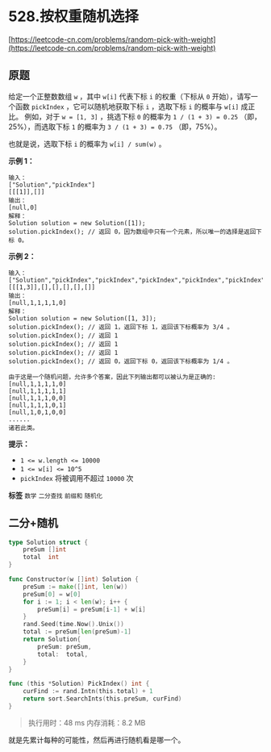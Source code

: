 # 528.按权重随机选择
[https://leetcode-cn.com/problems/random-pick-with-weight](https://leetcode-cn.com/problems/random-pick-with-weight) 
## 原题
给定一个正整数数组 `w` ，其中 `w[i]` 代表下标 `i` 的权重（下标从 `0` 开始），请写一个函数 `pickIndex` ，它可以随机地获取下标 `i` ，选取下标 `i` 的概率与 `w[i]` 成正比。
例如，对于 `w = [1, 3]` ，挑选下标 `0` 的概率为 `1 / (1 + 3) = 0.25` （即，25%），而选取下标 `1` 的概率为 `3 / (1 + 3) = 0.75` （即，75%）。

也就是说，选取下标 `i` 的概率为 `w[i] / sum(w)` 。

 

 **示例 1：** 

```
输入：
["Solution","pickIndex"]
[[[1]],[]]
输出：
[null,0]
解释：
Solution solution = new Solution([1]);
solution.pickIndex(); // 返回 0，因为数组中只有一个元素，所以唯一的选择是返回下标 0。
```
 **示例 2：** 

```
输入：
["Solution","pickIndex","pickIndex","pickIndex","pickIndex","pickIndex"]
[[[1,3]],[],[],[],[],[]]
输出：
[null,1,1,1,1,0]
解释：
Solution solution = new Solution([1, 3]);
solution.pickIndex(); // 返回 1，返回下标 1，返回该下标概率为 3/4 。
solution.pickIndex(); // 返回 1
solution.pickIndex(); // 返回 1
solution.pickIndex(); // 返回 1
solution.pickIndex(); // 返回 0，返回下标 0，返回该下标概率为 1/4 。

由于这是一个随机问题，允许多个答案，因此下列输出都可以被认为是正确的:
[null,1,1,1,1,0]
[null,1,1,1,1,1]
[null,1,1,1,0,0]
[null,1,1,1,0,1]
[null,1,0,1,0,0]
......
诸若此类。

```
 

 **提示：** 
-  `1 <= w.length <= 10000` 
-  `1 <= w[i] <= 10^5` 
-  `pickIndex` 将被调用不超过 `10000` 次
 
**标签**
`数学` `二分查找` `前缀和` `随机化` 


## 二分+随机
```go
type Solution struct {
	preSum []int
	total  int
}

func Constructor(w []int) Solution {
	preSum := make([]int, len(w))
	preSum[0] = w[0]
	for i := 1; i < len(w); i++ {
		preSum[i] = preSum[i-1] + w[i]
	}
	rand.Seed(time.Now().Unix())
	total := preSum[len(preSum)-1]
	return Solution{
		preSum: preSum,
		total:  total,
	}
}

func (this *Solution) PickIndex() int {
	curFind := rand.Intn(this.total) + 1
	return sort.SearchInts(this.preSum, curFind)
}
```
>执行用时：48 ms
内存消耗：8.2 MB

就是先累计每种的可能性，然后再进行随机看是哪一个。